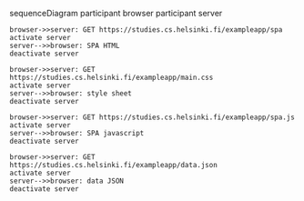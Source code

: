 sequenceDiagram
    participant browser
    participant server

    browser->>server: GET https://studies.cs.helsinki.fi/exampleapp/spa
    activate server
    server-->>browser: SPA HTML
    deactivate server

    browser->>server: GET https://studies.cs.helsinki.fi/exampleapp/main.css
    activate server
    server-->>browser: style sheet
    deactivate server

    browser->>server: GET https://studies.cs.helsinki.fi/exampleapp/spa.js
    activate server
    server-->>browser: SPA javascript
    deactivate server

    browser->>server: GET https://studies.cs.helsinki.fi/exampleapp/data.json
    activate server
    server-->>browser: data JSON
    deactivate server